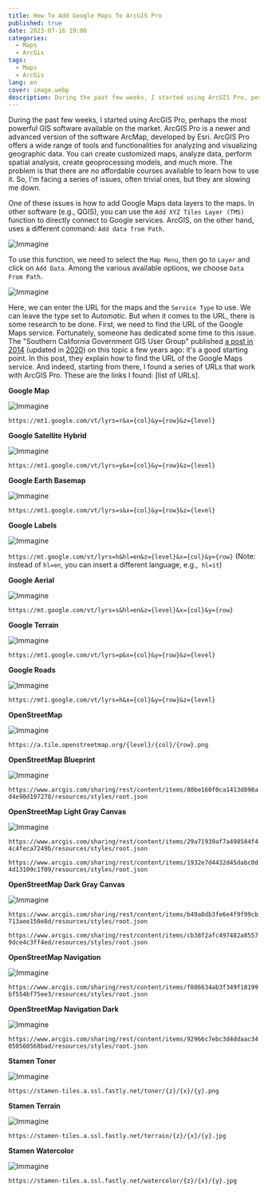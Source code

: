 ```yaml
---
title: How To Add Google Maps To ArcGIS Pro
published: true
date: 2023-07-16 19:00
categories:
  - Maps
  - ArcGis
tags:
  - Maps
  - ArcGis
lang: en
cover: image.webp
description: During the past few weeks, I started using ArcGIS Pro, perhaps the most powerful GIS software available on the market. ArcGIS Pro is a newer and advanced version of the software ArcMap, developed by Esri. ArcGIS Pro offers a wide range of tools and functionalities for analyzing and visualizing geographic data. You can create customized maps, analyze data, perform spatial analysis, create geoprocessing models, and much more. The problem is that there are no affordable courses available to learn how to use it. So, I'm facing a series of issues, often trivial ones, but they are slowing me down.
---
```


During the past few weeks, I started using ArcGIS Pro, perhaps the most powerful GIS software available on the market. ArcGIS Pro is a newer and advanced version of the software ArcMap, developed by Esri. ArcGIS Pro offers a wide range of tools and functionalities for analyzing and visualizing geographic data. You can create customized maps, analyze data, perform spatial analysis, create geoprocessing models, and much more. The problem is that there are no affordable courses available to learn how to use it. So, I'm facing a series of issues, often trivial ones, but they are slowing me down.

One of these issues is how to add Google Maps data layers to the maps. In other software (e.g., QGIS), you can use the `Add XYZ Tiles Layer (TMS)` function to directly connect to Google services. ArcGIS, on the other hand, uses a different command: `Add data from Path`.

![Immagine](./Add-Data-From-Path-01.webp)

To use this function, we need to select the `Map Menu`, then go to `Layer` and click on `Add Data`. Among the various available options, we choose `Data From Path`.

![Immagine](./Add-Data-From-Path-02.webp)

Here, we can enter the URL for the maps and the `Service Type` to use. We can leave the type set to _Automatic_. But when it comes to the URL, there is some research to be done. First, we need to find the URL of the Google Maps service. Fortunately, someone has dedicated some time to this issue. The "Southern California Government GIS User Group" published [a post in 2014](https://socalgis.org/2014/02/05/my-adventure-with-google-maps-in-arcmap/) (updated in [2020](https://socalgis.org/2020/12/02/add-google-maps-to-arcmap-and-pro/)) on this topic a few years ago: it's a good starting point. In this post, they explain how to find the URL of the Google Maps service. And indeed, starting from there, I found a series of URLs that work with ArcGIS Pro. These are the links I found: [list of URLs].

**Google Map**

![Immagine](./Google-Map.webp)

`https://mt1.google.com/vt/lyrs=r&x={col}&y={row}&z={level}`

**Google Satellite Hybrid**

![Immagine](./Google-Satellite-Hybrid.webp)

`https://mt1.google.com/vt/lyrs=y&x={col}&y={row}&z={level}`

**Google Earth Basemap**

![Immagine](./Google-Earth-Basemap.webp)

`https://mt1.google.com/vt/lyrs=s&x={col}&y={row}&z={level}`

**Google Labels**

![Immagine](./Google-Labels.webp)

`https://mt.google.com/vt/lyrs=h&hl=en&z={level}&x={col}&y={row}` (Note: instead of `hl=en`, you can insert a different language, e.g.,` hl=it`)

**Google Aerial**

![Immagine](./Google-Aerial.webp)

`https://mt.google.com/vt/lyrs=s&hl=en&z={level}&x={col}&y={row}`

**Google Terrain**

![Immagine](./Google-Terrain.webp)

`https://mt1.google.com/vt/lyrs=p&x={col}&y={row}&z={level}`

**Google Roads**

![Immagine](./Google-Roads.webp)

`https://mt1.google.com/vt/lyrs=h&x={col}&y={row}&z={level}`

**OpenStreetMap**

![Immagine](./OpenStreetMap.webp)

`https://a.tile.openstreetmap.org/{level}/{col}/{row}.png`

**OpenStreetMap Blueprint**

![Immagine](./OpenStreetMap-Blueprint.webp)

`https://www.arcgis.com/sharing/rest/content/items/80be160f0ca1413d898ad4e90d197278/resources/styles/root.json`

**OpenStreetMap Light Gray Canvas**

![Immagine](./OpenStreetMap-Light-Gray-Canvas.webp)

`https://www.arcgis.com/sharing/rest/content/items/29a71939af7a498584f44c4feca7249b/resources/styles/root.json`

`https://www.arcgis.com/sharing/rest/content/items/1932e7d4432d45dabc0d4d13109c1f09/resources/styles/root.json`

**OpenStreetMap Dark Gray Canvas**

![Immagine](./OpenStreetMap-Dark-Gray-Canvas.webp)

`https://www.arcgis.com/sharing/rest/content/items/b49a8db3fe6e4f9f99cb713aee150e8d/resources/styles/root.json`

`https://www.arcgis.com/sharing/rest/content/items/cb38f2afc497482a85579dce4c3ff4ed/resources/styles/root.json`

**OpenStreetMap Navigation**

![Immagine](./OpenStreetMap-Navigation.webp)

`https://www.arcgis.com/sharing/rest/content/items/f886634ab3f349f18199bf554bf75ee3/resources/styles/root.json`

**OpenStreetMap Navigation Dark**

![Immagine](./OpenStreetMap-Navigation-Dark.webp)

`https://www.arcgis.com/sharing/rest/content/items/92966c7ebc3d4ddaac34050560568bad/resources/styles/root.json`

**Stamen Toner**

![Immagine](./Stamen-Toner.webp)

`https://stamen-tiles.a.ssl.fastly.net/toner/{z}/{x}/{y}.png`

**Stamen Terrain**

![Immagine](./Stamen-Terrain.webp)

`https://stamen-tiles.a.ssl.fastly.net/terrain/{z}/{x}/{y}.jpg`

**Stamen Watercolor**

![Immagine](./Stamen-Watercolor.webp)

`https://stamen-tiles.a.ssl.fastly.net/watercolor/{z}/{x}/{y}.jpg`
